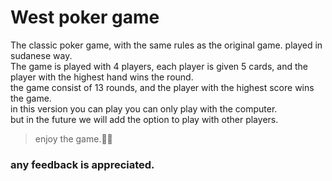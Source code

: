 # West poker game 

The classic poker game, with the same rules as the original game. played in sudanese way.  
The game is played with 4 players, each player is given 5 cards, and the player with the highest hand wins the round.  
the game consist of 13 rounds, and the player with the highest score wins the game.  
in this version you can play you can only play with the computer.  
but in the future we will add the option to play with other players.  
> enjoy the game.🙏✨  
### any feedback is appreciated.
